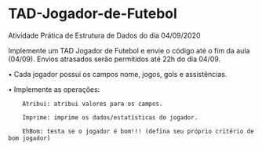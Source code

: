 # TAD-Jogador-de-Futebol
Atividade Prática de Estrutura de Dados do dia 04/09/2020

Implemente um TAD Jogador de Futebol e envie o código até o fim da aula (04/09). Envios atrasados serão permitidos até 22h do dia 04/09.

•       Cada jogador possui os campos nome, jogos, gols e assistências.

•       Implemente as operações:

        Atribui: atribui valores para os campos.

        Imprime: imprime os dados/estatísticas do jogador.

        EhBom: testa se o jogador é bom!!! (defina seu próprio critério de bom jogador)
